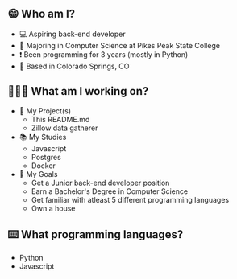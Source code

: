 ## 😁 Who am I? ##
- 💻 Aspiring back-end developer
- 📖 Majoring in Computer Science at Pikes Peak State College
- ❗️ Been programming for 3 years (mostly in Python)
- 📍 Based in Colorado Springs, CO

## 🧑🏻‍💻 What am I working on? ##
- 📐 My Project(s)
  - This README.md
  - Zillow data gatherer
- 📚 My Studies
  - Javascript
  - Postgres
  - Docker
- 🎯 My Goals
  - Get a Junior back-end developer position
  - Earn a Bachelor's Degree in Computer Science
  - Get familiar with atleast 5 different programming languages
  - Own a house

## ⌨️ What programming languages? ##
- Python
- Javascript
